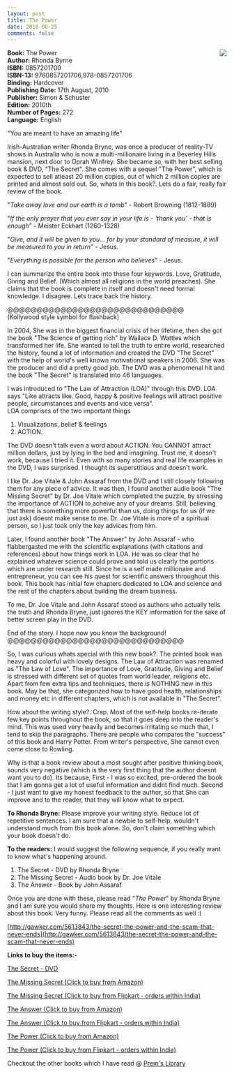 ```yaml
---
layout: post
title: The Power
date: 2010-08-25
comments: false
---
```


<img style="clear: right; float: right; margin-bottom: 1em; margin-left: 1em;" 
src="{{site.url}}/img/the-power-rhonda-bryne.jpg"/>   

**Book:** The Power  
**Author:** Rhonda Byrne  
**ISBN:** 0857201700  
**ISBN-13:** 9780857201706,978-0857201706  
**Binding:** Hardcover  
**Publishing Date:** 17th August, 2010  
**Publisher:** Simon & Schuster  
**Edition:** 2010th  
**Number of Pages:** 272  
**Language:** English  
  
"You are meant to have an amazing life"  
  
Irish-Australian writer Rhonda Bryne, was once a producer of reality-TV shows in Australia who is now a multi-millionaire living in a Beverley Hills mansion, next door to Oprah Winfrey. She became so, with her best selling book & DVD, "The Secret". She comes with a sequel "The Power", which is expected to sell atleast 20 million copies, out of which 2 million copies are printed and almost sold out. So, whats in this book?. Lets do a fair, really fair review of the book.  
  
"*Take away love and our earth is a tomb*" - Robert Browning (1812-1889)  
  
"*If the only prayer that you ever say in your life is - 'thank you' - that is enough*" - Meister Eckhart (1260-1328)  
  
"*Give, and it will be given to you... for by your standard of measure, it will be measured to you in return*" - Jesus.  
  
"*Everything is possible for the person who believes*" - Jesus.  
  
I can summarize the entire book into these four keywords. Love, Gratitude, Giving and Belief. (Which almost all religions in the world preaches). She claims that the book is complete in itself and doesn't need formal knowledge. I disagree. Lets trace back the history.  
  
@@@@@@@@@@@@@@@@@@@@@@@@@@@@@@  
(Kollywood style symbol for flashback)  
  
In 2004, She was in the biggest financial crisis of her lifetime, then she got the book "The Science of getting rich" by Wallace D. Wattles which transformed her life. She wanted to tell the truth to entire world, researched the history, found a lot of information and created the DVD "The Secret" with the help of world's well known motivational speakers in 2006. She was the producer and did a pretty good job. The DVD was a phenomenal hit and the book "The Secret" is translated into 46 languages.   
  
I was introduced to "The Law of Attraction (LOA)" through this DVD. LOA says "Like attracts like. Good, happy & positive feelings will attract positive people, circumstances and events and vice versa".   
LOA comprises of the two important things  

1. Visualizations, belief & feelings  
2. ACTION.  

The DVD doesn't talk even a word about ACTION. You CANNOT attract million dollars, just by lying in the bed and imagining. Trust me, it doesn't work, because I tried it. Even with so many stories and real life examples in the DVD, I was surprised. I thought its superstitious and doesn't work.  
  
I like Dr. Joe Vitale & John Assaraf from the DVD and I still closely following them for any piece of advice. It was then, I found another audio book "The Missing Secret" by Dr. Joe Vitale which completed the puzzle, by stressing the importance of ACTION to acheive any of your dreams. Still, believing that there is something more powerful than us, doing things for us (if we just ask) doesnt make sense to me. Dr. Joe Vitale is more of a spiritual person, so I just took only the key advices from him.  
  
Later, I found another book "The Answer" by John Assaraf - who flabbergasted me with the scientific explanations (with citations and references) about how things work in LOA. He was so clear that he explained whatever science could prove and told us clearly the portions which are under research still. Since he is a self made millionaire and entrepreneur, you can see his quest for scientific answers throughout this book. This book has initial few chapters dedicated to LOA and science and the rest of the chapters about building the dream business.  
  
To me, Dr. Joe Vitale and John Assaraf stood as authors who actually tells the truth and Rhonda Bryne, just ignores the KEY information for the sake of better screen play in the DVD.  
  
End of the story. I hope now you know the background!  
@@@@@@@@@@@@@@@@@@@@@@@@@@@@@@  
  
So, I was curious whats special with this new book?. The printed book was heavy and colorful with lovely designs. The Law of Attraction was renamed as "The Law of Love". The importance of Love, Gratitude, Giving and Belief is stressed with different set of quotes from world leader, religions etc. Apart from few extra tips and techniques, there is NOTHING new in this book. May be that, she categorized how to have good health, relationships and money etc in different chapters, which is not available in "The Secret".  
  
How about the writing style?. Crap. Most of the self-help books re-iterate few key points throughout the book, so that it goes deep into the reader's mind. This was used very heavily and becomes irritating so much that, I tend to skip the paragraphs. There are people who compares the "success" of this book and Harry Potter. From writer's perspective, She cannot even come close to Rowling.  
  
Why is that a book review about a most sought after positive thinking book, sounds very negative (which is the very first thing that the author doesnt want you to do). Its because, First - I was so excited, pre-ordered the book that I am gonna get a lot of useful information and didnt find much. Second - I just want to give my honest feedback to the author, so that She can improve and to the reader, that they will know what to expect.  
  
**To Rhonda Bryne:** Please improve your writing style. Reduce lot of repetitive sentences. I am sure that a newbie to self-help, wouldn't understand much from this book alone. So, don't claim something which your book doesn't do.  
  
**To the readers:** I would suggest the following sequence, if you really want to know what's happening around.  
1. The Secret - DVD by Rhonda Bryne  
2. The Missing Secret - Audio book by Dr. Joe Vitale  
3. The Answer - Book by John Assaraf  
  
Once you are done with these, please read "*The Power*" by Rhonda Bryne and I am sure you would share my thoughts. Here is one interesting review about this book. Very funny. Please read all the comments as well :)  
  
[http://gawker.com/5613843/the-secret-the-power-and-the-scam-that-never-ends](http://gawker.com/5613843/the-secret-the-power-and-the-scam-that-never-ends)  
  
**Links to buy the items:-**  

[The Secret - DVD](http://store.thesecret.tv/content/The-Secret-Film.htm)  

[The Missing Secret (Click to buy from Amazon)](http://www.amazon.com/The-Missing-Secret/dp/B000PSISQA?ie=UTF8&tag=booiverea-20&link_code=btl&camp=213689&creative=392969)  

[The Missing Secret (Click to buy from Flipkart - orders within India)](http://www.flipkart.com/missing-secret-joe-vitale-use-book-0743576179?affid=INPremkblo)   

[The Answer (Click to buy from Amazon)](http://www.amazon.com/Answer-Business-Achieve-Financial-Extraordinary/dp/B002PJ4IQQ?ie=UTF8&tag=booiverea-20&link_code=btl&camp=213689&creative=392969)  

[The Answer (Click to buy from Flipkart - orders within India)](http://www.flipkart.com/answer-john-assaraf-murray-smith-book-1847372147?affid=INPremkblo)   

[The Power (Click to buy from Amazon)](http://www.amazon.com/Power-Rhonda-Byrne/dp/1439181780?ie=UTF8&tag=booiverea-20&link_code=btl&camp=213689&creative=392969)  

[The Power (Click to buy from Flipkart - orders within India)](http://www.flipkart.com/power-rhonda-byrne-book-0857201700?affid=INPremkblo)

Checkout the other books which I have read @ [Prem's Library](http://books.smileprem.com/)  

